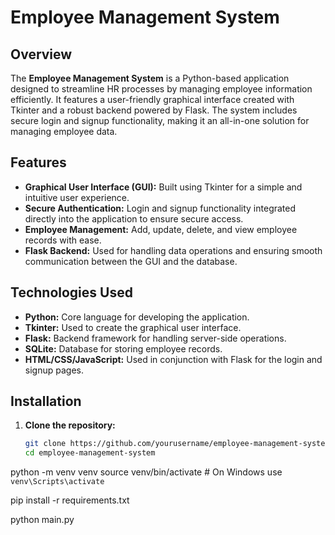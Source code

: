# Employee Management System

## Overview
The **Employee Management System** is a Python-based application designed to streamline HR processes by managing employee information efficiently. It features a user-friendly graphical interface created with Tkinter and a robust backend powered by Flask. The system includes secure login and signup functionality, making it an all-in-one solution for managing employee data.

## Features
- **Graphical User Interface (GUI):** Built using Tkinter for a simple and intuitive user experience.
- **Secure Authentication:** Login and signup functionality integrated directly into the application to ensure secure access.
- **Employee Management:** Add, update, delete, and view employee records with ease.
- **Flask Backend:** Used for handling data operations and ensuring smooth communication between the GUI and the database.

## Technologies Used
- **Python:** Core language for developing the application.
- **Tkinter:** Used to create the graphical user interface.
- **Flask:** Backend framework for handling server-side operations.
- **SQLite:** Database for storing employee records.
- **HTML/CSS/JavaScript:** Used in conjunction with Flask for the login and signup pages.

## Installation

1. **Clone the repository:**
   ```bash
   git clone https://github.com/yourusername/employee-management-system.git
   cd employee-management-system

python -m venv venv
source venv/bin/activate   # On Windows use `venv\Scripts\activate`

pip install -r requirements.txt

python main.py
